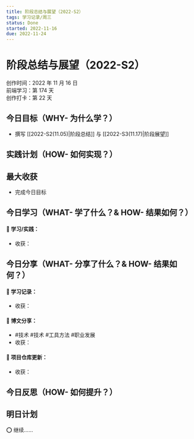```yaml
---
title: 阶段总结与展望（2022-S2）
tags: 学习记录/周三
status: Done
started: 2022-11-16
due: 2022-11-24
---
```

# 阶段总结与展望（2022-S2）
创作时间：2022 年 11 月 16 日  
前端学习：第 174 天  
创作打卡：第 22 天
## 今日目标（WHY- 为什么学？）
- 撰写 [[2022-S2(11.05)|阶段总结]] 与 [[2022-S3(11.17)|阶段展望]]
## 实践计划（HOW- 如何实现？）
## 最大收获
- 完成今日目标
## 今日学习（WHAT- 学了什么？& HOW- 结果如何？）
#### 🫰 学习/实践：
- 收获：
## 今日分享（WHAT- 分享了什么？& HOW- 结果如何？）
#### 🫰 学习记录：
- 收获：
#### 🫰 博文分享：
- #技术 #技术 #工具方法 #职业发展
- 收获：
#### 🫰 项目仓库更新：
- 收获：
## 今日反思（HOW- 如何提升？）
## 明日计划
⭕ 继续……
